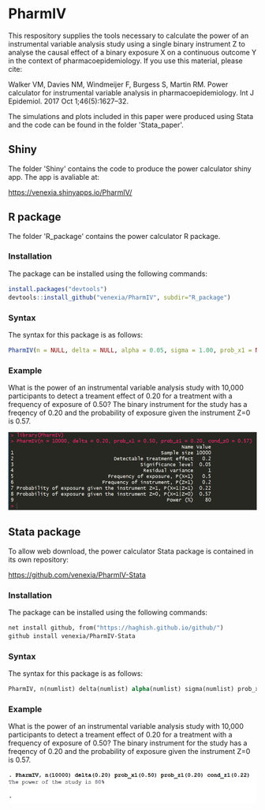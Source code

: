 # PharmIV

This respository supplies the tools necessary to calculate the power of an instrumental variable analysis study using a single binary instrument Z to analyse the causal effect of a binary exposure X on a continuous outcome Y in the context of pharmacoepidemiology. If you use this material, please cite:

Walker VM, Davies NM, Windmeijer F, Burgess S, Martin RM. Power calculator for instrumental variable analysis in pharmacoepidemiology. Int J Epidemiol. 2017 Oct 1;46(5):1627–32. 

The simulations and plots included in this paper were produced using Stata and the code can be found in the folder 'Stata_paper'.

## Shiny

The folder 'Shiny' contains the code to produce the power calculator shiny app. The app is avaliable at:

https://venexia.shinyapps.io/PharmIV/

## R package

The folder 'R_package' contains the power calculator R package.

### Installation

The package can be installed using the following commands:

```r
install.packages("devtools")
devtools::install_github("venexia/PharmIV", subdir="R_package")
```

### Syntax

The syntax for this package is as follows:

```r
PharmIV(n = NULL, delta = NULL, alpha = 0.05, sigma = 1.00, prob_x1 = NULL, prob_z1 = NULL, cond_z1 = NULL, cond_z0 = NULL)
```

### Example

What is the power of an instrumental variable analysis study with 10,000 participants to detect a treament effect of 0.20 for a treatment with a frequency of exposure of 0.50? The binary instrument for the study has a freqency of 0.20 and the probability of exposure given the instrument Z=0 is 0.57.

![alt text](Screenshots/R_Example.png)

## Stata package

To allow web download, the power calculator Stata package is contained in its own repository:

https://github.com/venexia/PharmIV-Stata

### Installation

The package can be installed using the following commands:

```stata
net install github, from("https://haghish.github.io/github/")
github install venexia/PharmIV-Stata
```

### Syntax

The syntax for this package is as follows:

```stata
PharmIV, n(numlist) delta(numlist) alpha(numlist) sigma(numlist) prob_x1(numlist) prob_z1(numlist) cond_z1(numlist) cond_z0(numlist) 
```

### Example

What is the power of an instrumental variable analysis study with 10,000 participants to detect a treament effect of 0.20 for a treatment with a frequency of exposure of 0.50? The binary instrument for the study has a freqency of 0.20 and the probability of exposure given the instrument Z=0 is 0.57.

![alt text](Screenshots/Stata_Example.png)
